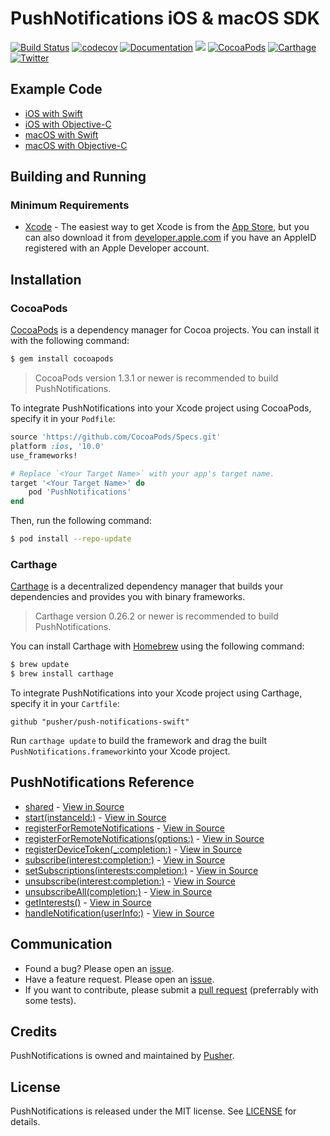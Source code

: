 # PushNotifications iOS & macOS SDK

[![Build Status](https://www.bitrise.io/app/2798096bb06e322f/status.svg?token=GHiO2KcqAY_UDS8g8M-f5g&branch=master)](https://www.bitrise.io/app/2798096bb06e322f)
[![codecov](https://codecov.io/gh/pusher/push-notifications-swift/branch/master/graph/badge.svg)](https://codecov.io/gh/pusher/push-notifications-swift)
[![Documentation](https://pusher.github.io/push-notifications-swift/badge.svg)](https://pusher.github.io/push-notifications-swift/Classes/PushNotifications.html)
![](https://img.shields.io/badge/Swift-4.0-orange.svg)
[![CocoaPods](https://img.shields.io/cocoapods/v/PushNotifications.svg)](https://cocoapods.org/pods/PushNotifications)
[![Carthage](https://img.shields.io/badge/carthage-compatible-4BC51D.svg?style=flat)](https://github.com/Carthage/Carthage)
[![Twitter](https://img.shields.io/badge/twitter-@Pusher-blue.svg?style=flat)](http://twitter.com/Pusher)

## Example Code

* [iOS with Swift](https://github.com/pusher/push-notifications-swift/blob/master/push-notifications-ios/push-notifications-ios/AppDelegate.swift)
* [iOS with Objective-C](https://github.com/pusher/push-notifications-swift/blob/master/push-notifications-objc/push-notifications-objc/AppDelegate.m)
* [macOS with Swift](https://github.com/pusher/push-notifications-swift/blob/master/push-notifications-mac/push-notifications-mac/AppDelegate.swift)
* [macOS with Objective-C](https://github.com/pusher/push-notifications-swift/blob/master/push-notifications-mac-objc/push-notifications-mac-objc/AppDelegate.m)

## Building and Running

### Minimum Requirements
* [Xcode](https://itunes.apple.com/us/app/xcode/id497799835) - The easiest way to get Xcode is from the [App Store](https://itunes.apple.com/us/app/xcode/id497799835?mt=12), but you can also download it from [developer.apple.com](https://developer.apple.com/) if you have an AppleID registered with an Apple Developer account.

## Installation

### CocoaPods

[CocoaPods](http://cocoapods.org) is a dependency manager for Cocoa projects. You can install it with the following command:

```bash
$ gem install cocoapods
```

> CocoaPods version 1.3.1 or newer is recommended to build PushNotifications.

To integrate PushNotifications into your Xcode project using CocoaPods, specify it in your `Podfile`:

```ruby
source 'https://github.com/CocoaPods/Specs.git'
platform :ios, '10.0'
use_frameworks!

# Replace `<Your Target Name>` with your app's target name.
target '<Your Target Name>' do
    pod 'PushNotifications'
end
```

Then, run the following command:

```bash
$ pod install --repo-update
```

### Carthage

[Carthage](https://github.com/Carthage/Carthage) is a decentralized dependency manager that builds your dependencies and provides you with binary frameworks.

> Carthage version 0.26.2 or newer is recommended to build PushNotifications.

You can install Carthage with [Homebrew](http://brew.sh/) using the following command:

```bash
$ brew update
$ brew install carthage
```

To integrate PushNotifications into your Xcode project using Carthage, specify it in your `Cartfile`:

```ogdl
github "pusher/push-notifications-swift"
```

Run `carthage update` to build the framework and drag the built `PushNotifications.framework`into your Xcode project.

## PushNotifications Reference
* [shared](https://pusher.github.io/push-notifications-swift/Classes/PushNotifications.html#/c:@M@PushNotifications@objc(cs)PushNotifications(cpy)shared) - [View in Source](x-source-tag://shared)
* [start(instanceId:)](https://pusher.github.io/push-notifications-swift/Classes/PushNotifications.html#/c:@M@PushNotifications@objc(cs)PushNotifications(im)startWithInstanceId:) - [View in Source](x-source-tag://start)
* [registerForRemoteNotifications](https://pusher.github.io/push-notifications-swift/Classes/PushNotifications.html#/c:@M@PushNotifications@objc(cs)PushNotifications(im)registerForRemoteNotifications) - [View in Source](x-source-tag://register)
* [registerForRemoteNotifications(options:)](https://pusher.github.io/push-notifications-swift/Classes/PushNotifications.html#/) - [View in Source](x-source-tag://registerOptions) 
* [registerDeviceToken(_:completion:)](https://pusher.github.io/push-notifications-swift/Classes/PushNotifications.html#/c:@M@PushNotifications@objc(cs)PushNotifications(im)registerDeviceToken:completion:) - [View in Source](x-source-tag://registerDeviceToken)
* [subscribe(interest:completion:)](https://pusher.github.io/push-notifications-swift/Classes/PushNotifications.html#/c:@M@PushNotifications@objc(cs)PushNotifications(im)subscribeWithInterest:error:completion:) - [View in Source](x-source-tag://subscribe)
* [setSubscriptions(interests:completion:)](https://pusher.github.io/push-notifications-swift/Classes/PushNotifications.html#/c:@M@PushNotifications@objc(cs)PushNotifications(im)setSubscriptionsWithInterests:error:completion:) - [View in Source](x-source-tag://setSubscriptions)
* [unsubscribe(interest:completion:)](https://pusher.github.io/push-notifications-swift/Classes/PushNotifications.html#/c:@M@PushNotifications@objc(cs)PushNotifications(im)unsubscribeWithInterest:error:completion:) - [View in Source](x-source-tag://unsubscribe)
* [unsubscribeAll(completion:)](https://pusher.github.io/push-notifications-swift/Classes/PushNotifications.html#/c:@M@PushNotifications@objc(cs)PushNotifications(im)unsubscribeAllWithCompletion:) - [View in Source](x-source-tag://unsubscribeAll)
* [getInterests()](https://pusher.github.io/push-notifications-swift/Classes/PushNotifications.html#/c:@M@PushNotifications@objc(cs)PushNotifications(im)getInterests) - [View in Source](x-source-tag://getInterests)
* [handleNotification(userInfo:)](https://pusher.github.io/push-notifications-swift/Classes/PushNotifications.html#/c:@M@PushNotifications@objc(cs)PushNotifications(im)handleNotificationWithUserInfo:) - [View in Source](x-source-tag://handleNotification)

## Communication

- Found a bug? Please open an [issue](https://github.com/pusher/push-notifications-swift/issues).
- Have a feature request. Please open an [issue](https://github.com/pusher/push-notifications-swift/issues).
- If you want to contribute, please submit a [pull request](https://github.com/pusher/push-notifications-swift/pulls) (preferrably with some tests).


## Credits

PushNotifications is owned and maintained by [Pusher](https://pusher.com).


## License

PushNotifications is released under the MIT license. See [LICENSE](https://github.com/pusher/push-notifications-swift/blob/master/LICENSE) for details.
